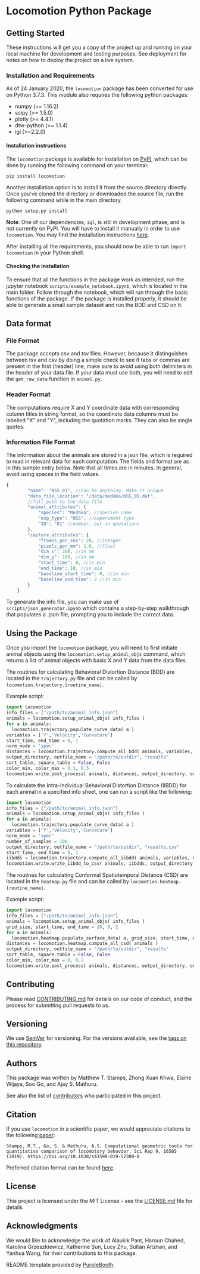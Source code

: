 # Locomotion Python Package

## Getting Started

These instructions will get you a copy of the project up and running on your
local machine for development and testing purposes. See deployment for notes on
how to deploy the project on a live system.

### Installation and Requirements

As of 24 January 2020, the `locomotion` package has been converted for use on
Python 3.7.3. This module also requires the following python packages:

* numpy (>= 1.16.2)
* scipy (>= 1.5.0)
* plotly (>= 4.4.1)
* dtw-python (>= 1.1.4)
* igl (>=2.2.0)

#### Installation instructions

The `locomotion` package is available for installation on 
[PyPI](https://pypi.org/project/locomotion/), which can be done by running the 
following command on your terminal:
```
pip install locomotion
```

Another installation option is to install it from the source directory directly.
Once you've cloned the directory or  downloaded the source file, run the 
following command while in the main directory.
```
python setup.py install
```

**Note**: One of our dependencies, `igl`, is still in development phase, and is
not currently on PyPI. You will have to install it manually in order to use
`locomotion`. You may find the installation instructions
[here](https://github.com/libigl/libigl-python-bindings).

After installing all the requirements, you should now be able to run `import
locomotion` in your Python shell.

#### Checking the installation

To ensure that all the functions in the package work as intended, run the
jupyter notebook `scripts/example_notebook.ipynb`, which is located in the main
folder. Follow through the notebook, which will run through the basic functions
of the package. If the package is installed properly, it should be able to
generate a small sample dataset and run the BDD and CSD on it.

## Data format

### File Format
The package accepts csv and tsv files. However, because it distinguishes between
tsv and csv by doing a simple check to see if tabs or commas are present in the
first (header) line, make sure to avoid using both delimiters in the header of
your data file. If your data must use both, you will need to edit the `get_raw_data`
function in `animal.py`. 

### Header Format 
The computations require X and Y coordinate data with corresponding column
titles in string format, so the coordinate data columns must be labelled "X" and
"Y", including the quotation marks. They can also be single quotes. 

### Information File Format 
The information about the animals are stored in a json file, which is required
to read in relevant data for each computation. The fields and format are as in
this sample entry below. Note that all times are in minutes. In general, avoid
using spaces in the field values.

```javascript
{
        "name": "NSS_01", //Can be anything. Make it unique
        "data_file_location": "/data/medaka/NSS_01.dat",
        //full path to the data file
        "animal_attributes": {
            "species": "Medaka", //species name
            "exp_type": "NSS", //experiment type
            "ID": "01" //number, but in quotations
        },
        "capture_attributes": {
            "frames_per_sec": 20, //integer
            "pixels_per_mm": 1.6, //float
            "dim_x": 200, //in mm
            "dim_y": 100, //in mm
            "start_time": 0, //in min
            "end_time": 10, //in min
            "baseline_start_time": 0, //in min
            "baseline_end_time": 2 //in min
        }
    }
```

To generate the info file, you can make use of `scripts/json_generator.ipynb`
which contains a step-by-step walkthrough that populates a .json file, prompting
you to include the correct data.

## Using the Package

Once you import the `locomotion` package, you will need to first initiate animal
objects using the `locomotion.setup_animal_objs` command, which returns a list of
animal objects with basic X and Y data from the data files.

The routines for calculating Behavioral Distortion Distance (BDD) are located in
the `trajectory.py` file and can be called by
`locomotion.trajectory.[routine_name]`.

Example script:

```python
import locomotion
info_files = ["/path/to/animal_info.json"]
animals = locomotion.setup_animal_objs( info_files )
for a in animals:
  locomotion.trajectory.populate_curve_data( a )
variables = ['Y','Velocity','Curvature']
start_time, end_time = 0, 1
norm_mode = 'spec'
distances = locomotion.trajectory.compute_all_bdd( animals, variables, start_time, end_time, norm_mode )
output_directory, outfile_name = "/path/to/outdir", "results"
sort_table, square_table = False, False
color_min, color_max = 0.1, 0.5
locomotion.write.post_process( animals, distances, output_directory, outfile_name, sort_table, square_table, color_min, color_max )
```

To calculate the Intra-Individual Behavioral Distortion Distance (IIBDD) for each animal in a
specified info sheet, one can run a script like the following:

```python
import locomotion
info_files = ["/path/to/animal_info.json"]
animals = locomotion.setup_animal_objs( info_files )
for a in animals:
  locomotion.trajectory.populate_curve_data( a )
variables = ['Y','Velocity','Curvature']
norm_mode = 'spec'
number_of_samples = 100
output_directory, outfile_name = "/path/to/outdir", "results.csv"
start_time, end_time = 0, 1
iibdds = locomotion.trajectory.compute_all_iibdd( animals, variables, norm_mode, number_of_samples, start_time=start_time, end_time=end_time )
locomotion.write.write_iibdd_to_csv( animals, iibdds, output_directory, outfile_name )
```

The routines for calculating Conformal Spatiotemporal Distance (CSD) are located
in the `heatmap.py` file and can be called by `locomotion.heatmap.[routine_name]`.

Example script:

```python
import locomotion
info_files = ["/path/to/animal_info.json"]
animals = locomotion.setup_animal_objs( info_files )
grid_size, start_time, end_time = 10, 0, 2
for a in animals:
  locomotion.heatmap.populate_surface_data( a, grid_size, start_time, end_time )
distances = locomotion.heatmap.compute_all_csd( animals )
output_directory, outfile_name = "/path/to/outdir", "results"
sort_table, square_table = False, False
color_min, color_max = 0, 0.2
locomotion.write.post_process( animals, distances, output_directory, outfile_name, sort_table, square_table, color_min, color_max )
```

## Contributing

Please read [CONTRIBUTING.md](CONTRIBUTING.md) for details on our code of
conduct, and the process for submitting pull requests to us.

## Versioning

We use [SemVer](http://semver.org/) for versioning. For the versions available,
see the [tags on this repository](https://github.com/mechunderlyingbehavior/locomotion/tags).

## Authors

This package was written by Matthew T. Stamps, Zhong Xuan Khwa, Elaine Wijaya,
Soo Go, and Ajay S. Mathuru.

See also the list of
[contributors](https://github.com/mechunderlyingbehavior/locomotion/contributors)
who participated in this project.

## Citation

If you use `locomotion` in a scientific paper, we would appreciate citations to
the following [paper](https://www.nature.com/articles/s41598-019-52300-8):
```
Stamps, M.T., Go, S. & Mathuru, A.S. Computational geometric tools for quantitative comparison of locomotory behavior. Sci Rep 9, 16585 (2019). https://doi.org/10.1038/s41598-019-52300-8
```

Preferred citation format can be found
[here](https://www.nature.com/articles/s41598-019-52300-8#citeas).

## License

This project is licensed under the MIT License - see the [LICENSE.md](LICENSE.md) file for details

## Acknowledgments

We would like to acknowledge the work of Alaukik Pant, Haroun Chahed, Karolina
Grzeszkiewicz, Katherine Sun, Lucy Zhu, Sultan Aitzhan, and Yanhua Wang, for
their contributions to this package.

README template provided by [PurpleBooth](https://github.com/PurpleBooth/a-good-readme-template).
